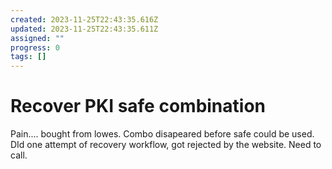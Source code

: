 ```yaml
---
created: 2023-11-25T22:43:35.616Z
updated: 2023-11-25T22:43:35.611Z
assigned: ""
progress: 0
tags: []
---
```


# Recover PKI safe combination

Pain.... bought from lowes. Combo disapeared before safe could be used. DId one attempt of recovery workflow, got rejected by the website. Need to call.
